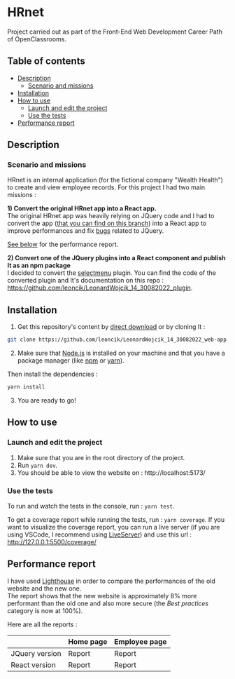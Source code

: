 # HRnet

Project carried out as part of the Front-End Web Development Career Path of OpenClassrooms.

## Table of contents

-   [Description](#description)
    -   [Scenario and missions](#scenario-and-missions)
-   [Installation](#installation)
-   [How to use](#how-to-use)
    -   [Launch and edit the project](#launch-and-edit-the-project)
    -   [Use the tests](#use-the-tests)
-   [Performance report](#performance-report)

## Description

### Scenario and missions

HRnet is an internal application (for the fictional company "Wealth Health") to create and view employee records. For this project I had two main missions :

**1) Convert the original HRnet app into a React app.**  
The original HRnet app was heavily relying on JQuery code and I had to convert the app ([that you can find on this branch](https://github.com/leoncik/LeonardWojcik_14_30082022_web-app/tree/hrnet-jquery-version)) into a React app to improve performances and fix [bugs](https://github.com/OpenClassrooms-Student-Center/P12_Front-end/issues) related to JQuery.

[See below](#performance-report) for the performance report.

**2) Convert one of the JQuery plugins into a React component and publish It as an npm package**  
I decided to convert the [selectmenu](https://github.com/jquery/jquery-ui/blob/main/ui/widgets/selectmenu.js) plugin. You can find the code of the converted plugin and It's documentation on this repo : https://github.com/leoncik/LeonardWojcik_14_30082022_plugin.

## Installation

1. Get this repository's content by [direct download](https://github.com/leoncik/LeonardWojcik_14_30082022_web-app/archive/refs/heads/main.zip) or by cloning It :

```sh
git clone https://github.com/leoncik/LeonardWojcik_14_30082022_web-app.git
```

2. Make sure that [Node.js](https://nodejs.org/en/) is installed on your machine and that you have a package manager (like [npm](https://www.npmjs.com/) or [yarn](https://yarnpkg.com/)).

Then install the dependencies :

```sh
yarn install
```

3. You are ready to go!

## How to use

### Launch and edit the project

1. Make sure that you are in the root directory of the project.
2. Run `yarn dev`.
3. You should be able to view the website on : http://localhost:5173/

### Use the tests

To run and watch the tests in the console, run : `yarn test`.

To get a coverage report while running the tests, run : `yarn coverage`. If you want to visualize the coverage report, you can run a live server (if you are using VSCode, I recommend using [LiveServer](https://marketplace.visualstudio.com/items?itemName=ritwickdey.LiveServer)) and use this url : http://127.0.0.1:5500/coverage/

## Performance report

I have used [Lighthouse](https://developer.chrome.com/docs/lighthouse/overview/) in order to compare the performances of the old website and the new one.  
The report shows that the new website is approximately 8% more performant than the old one and also more secure (the _Best practices_ category is now at 100%).

Here are all the reports :

|                | Home page | Employee page |
| -------------- | --------- | ------------- |
| JQuery version | Report    | Report        |
| React version  | Report    | Report        |
